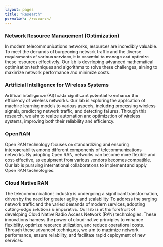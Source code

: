 ```yaml
---
layout: pages
title: "Research"
permalink: /research/
---
```


<!-- <section class="post__section">
  <section class="about__members-container">
      <div class="about__members">
        <div class="about__members-students" OnClick="location.href ='/research/study/'">
            <dt>Study</dt>
        </div>
        <div class="about__members-students" OnClick="location.href ='/research/projects/'">
            <dt>Projects</dt>
        </div>
      </div>
      <div class="about__members">
        <div class="about__members-students" OnClick="location.href ='/research/lab_meeting/'">
            <dt>Lab Meeting</dt>
        </div>
      </div>
  </section>
</section> -->

### Network Resource Management (Optimization)

In modern telecommunications networks, resources are incredibly valuable. To meet the demands of burgeoning network traffic and the diverse requirements of various services, it is essential to manage and optimize these resources effectively. Our lab is developing advanced mathematical optimization techniques and algorithms to solve these challenges, aiming to maximize network performance and minimize costs.

### Artificial Intelligence for Wireless Systems

Artificial intelligence (AI) holds significant potential to enhance the efficiency of wireless networks. Our lab is exploring the application of machine learning models to various aspects, including processing wireless signals, predicting network traffic, and detecting failures. Through this research, we aim to realize automation and optimization of wireless systems, improving both their reliability and efficiency.

### Open RAN

Open RAN technology focuses on standardizing and ensuring interoperability among different components of telecommunications networks. By adopting Open RAN, networks can become more flexible and cost-effective, as equipment from various vendors becomes compatible. Our lab is pursuing international collaborations to implement and apply Open RAN technologies.

<object type="image/svg+xml" data="/_pages/research/images/Federated_Learning.svg" class="modal img__small"></object>

### Cloud Native RAN

The telecommunications industry is undergoing a significant transformation, driven by the need for greater agility and scalability. To address the surging network traffic and the varied demands of modern services, adopting cutting-edge solutions is imperative. Our lab is at the forefront of developing Cloud Native Radio Access Network (RAN) technologies. These innovations harness the power of cloud-native principles to enhance flexibility, optimize resource utilization, and reduce operational costs. Through these advanced techniques, we aim to maximize network performance, ensure reliability, and facilitate rapid deployment of new services.
